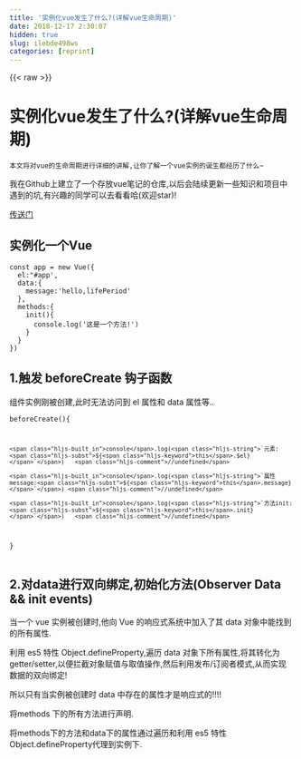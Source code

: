 ```yaml
---
title: '实例化vue发生了什么?(详解vue生命周期)' 
date: 2018-12-17 2:30:07
hidden: true
slug: ilebde498ws
categories: [reprint]
---
```


{{< raw >}}

                    
<h1 id="articleHeader0">实例化vue发生了什么?(详解vue生命周期)</h1>
<div class="widget-codetool" style="display:none;">
      <div class="widget-codetool--inner">
      <span class="selectCode code-tool" data-toggle="tooltip" data-placement="top" title="" data-original-title="全选"></span>
      <span type="button" class="copyCode code-tool" data-toggle="tooltip" data-placement="top" data-clipboard-text="本文将对vue的生命周期进行详细的讲解,让你了解一个vue实例的诞生都经历了什么~" title="" data-original-title="复制"></span>
      <span type="button" class="saveToNote code-tool" data-toggle="tooltip" data-placement="top" title="" data-original-title="放进笔记"></span>
      </div>
      </div><pre class="hljs"><code style="word-break: break-word; white-space: initial;">本文将对vue的生命周期进行详细的讲解,让你了解一个vue实例的诞生都经历了什么~</code></pre>
<p>我在Github上建立了一个存放vue笔记的仓库,以后会陆续更新一些知识和项目中遇到的坑,有兴趣的同学可以去看看哈(欢迎star)!  </p>
<p><a href="https://github.com/webfansplz/vue-note/issues/2" rel="nofollow noreferrer" target="_blank">传送门</a></p>
<h2 id="articleHeader1">实例化一个Vue</h2>
<div class="widget-codetool" style="display:none;">
      <div class="widget-codetool--inner">
      <span class="selectCode code-tool" data-toggle="tooltip" data-placement="top" title="" data-original-title="全选"></span>
      <span type="button" class="copyCode code-tool" data-toggle="tooltip" data-placement="top" data-clipboard-text="const app = new Vue({
  el:&quot;#app',
  data:{
    message:'hello,lifePeriod'
  },
  methods:{
    init(){
      console.log('这是一个方法!')
    }
  }
})" title="" data-original-title="复制"></span>
      <span type="button" class="saveToNote code-tool" data-toggle="tooltip" data-placement="top" title="" data-original-title="放进笔记"></span>
      </div>
      </div><pre class="hljs vim"><code>const app = <span class="hljs-keyword">new</span> Vue({
  <span class="hljs-keyword">e</span><span class="hljs-variable">l:</span><span class="hljs-comment">"#app',</span>
  dat<span class="hljs-variable">a:</span>{
    message:<span class="hljs-string">'hello,lifePeriod'</span>
  },
  method<span class="hljs-variable">s:</span>{
    init(){
      console.<span class="hljs-built_in">log</span>(<span class="hljs-string">'这是一个方法!'</span>)
    }
  }
})</code></pre>
<h2 id="articleHeader2">1.触发 beforeCreate 钩子函数</h2>
<p>组件实例刚被创建,此时无法访问到 el 属性和 data 属性等..</p>
<div class="widget-codetool" style="display:none;">
      <div class="widget-codetool--inner">
      <span class="selectCode code-tool" data-toggle="tooltip" data-placement="top" title="" data-original-title="全选"></span>
      <span type="button" class="copyCode code-tool" data-toggle="tooltip" data-placement="top" data-clipboard-text="beforeCreate(){

    console.log(`元素:${this.$el}`)   //undefined

    console.log(`属性message:${this.message}`) //undefined

    console.log(`方法init:${this.init}`)   //undefined
}" title="" data-original-title="复制"></span>
      <span type="button" class="saveToNote code-tool" data-toggle="tooltip" data-placement="top" title="" data-original-title="放进笔记"></span>
      </div>
      </div><pre class="hljs javascript"><code>beforeCreate(){

    <span class="hljs-built_in">console</span>.log(<span class="hljs-string">`元素:<span class="hljs-subst">${<span class="hljs-keyword">this</span>.$el}</span>`</span>)   <span class="hljs-comment">//undefined</span>

    <span class="hljs-built_in">console</span>.log(<span class="hljs-string">`属性message:<span class="hljs-subst">${<span class="hljs-keyword">this</span>.message}</span>`</span>) <span class="hljs-comment">//undefined</span>

    <span class="hljs-built_in">console</span>.log(<span class="hljs-string">`方法init:<span class="hljs-subst">${<span class="hljs-keyword">this</span>.init}</span>`</span>)   <span class="hljs-comment">//undefined</span>
}</code></pre>
<h2 id="articleHeader3">2.对data进行双向绑定,初始化方法(Observer Data &amp;&amp; init events)</h2>
<p>当一个 vue 实例被创建时,他向 Vue 的响应式系统中加入了其 data 对象中能找到的所有属性.</p>
<p>利用 es5 特性 Object.defineProperty,遍历 data 对象下所有属性,将其转化为 getter/setter,以便拦截对象赋值与取值操作,然后利用发布/订阅者模式,从而实现数据的双向绑定!</p>
<p>所以只有当实例被创建时 data 中存在的属性才是响应式的!!!!</p>
<p>将methods 下的所有方法进行声明.</p>
<p>将methods下的方法和data下的属性通过遍历和利用 es5 特性 Object.defineProperty代理到实例下.</p>
<div class="widget-codetool" style="display:none;">
      <div class="widget-codetool--inner">
      <span class="selectCode code-tool" data-toggle="tooltip" data-placement="top" title="" data-original-title="全选"></span>
      <span type="button" class="copyCode code-tool" data-toggle="tooltip" data-placement="top" data-clipboard-text="this.a = this.$data.a = this.data.a;

this.fn = this.$methods.fn = this.methods.fn; 
" title="" data-original-title="复制"></span>
      <span type="button" class="saveToNote code-tool" data-toggle="tooltip" data-placement="top" title="" data-original-title="放进笔记"></span>
      </div>
      </div><pre class="hljs kotlin"><code><span class="hljs-keyword">this</span>.a = <span class="hljs-keyword">this</span>.$<span class="hljs-keyword">data</span>.a = <span class="hljs-keyword">this</span>.<span class="hljs-keyword">data</span>.a;

<span class="hljs-keyword">this</span>.fn = <span class="hljs-keyword">this</span>.$methods.fn = <span class="hljs-keyword">this</span>.methods.fn; 
</code></pre>
<h2 id="articleHeader4">3.触发 created 钩子函数</h2>
<p>组件实例创建完成,属性已绑定,但 DOM 还未生成,$el 属性还不存在!</p>
<div class="widget-codetool" style="display:none;">
      <div class="widget-codetool--inner">
      <span class="selectCode code-tool" data-toggle="tooltip" data-placement="top" title="" data-original-title="全选"></span>
      <span type="button" class="copyCode code-tool" data-toggle="tooltip" data-placement="top" data-clipboard-text="created(){

    console.log(`元素:${this.$el}`)   //undefined

    console.log(`属性message:${this.message}`) //message:hey,vue-lifePeriod!

    console.log(`方法init:${this.init}`)   //function n(n){var r=arguments.length;return r?r>1?t.apply(e,arguments):t.call(e,n):t.call(e)}
}" title="" data-original-title="复制"></span>
      <span type="button" class="saveToNote code-tool" data-toggle="tooltip" data-placement="top" title="" data-original-title="放进笔记"></span>
      </div>
      </div><pre class="hljs javascript"><code>created(){

    <span class="hljs-built_in">console</span>.log(<span class="hljs-string">`元素:<span class="hljs-subst">${<span class="hljs-keyword">this</span>.$el}</span>`</span>)   <span class="hljs-comment">//undefined</span>

    <span class="hljs-built_in">console</span>.log(<span class="hljs-string">`属性message:<span class="hljs-subst">${<span class="hljs-keyword">this</span>.message}</span>`</span>) <span class="hljs-comment">//message:hey,vue-lifePeriod!</span>

    <span class="hljs-built_in">console</span>.log(<span class="hljs-string">`方法init:<span class="hljs-subst">${<span class="hljs-keyword">this</span>.init}</span>`</span>)   <span class="hljs-comment">//function n(n){var r=arguments.length;return r?r&gt;1?t.apply(e,arguments):t.call(e,n):t.call(e)}</span>
}</code></pre>
<h2 id="articleHeader5">4.将模板编译成函数 (compile template into render function)</h2>
<p>将模板 template 编译成 AST 树、render 函数(new Watch 将模板与数据建立联系)以及 staticRenderFns 函数(通过 diff 算法优化 dom 更新);<br>运行 render 方法,返回一个 vnode 对象(virtual dom)</p>
<h2 id="articleHeader6">5. 触发 beforeMount 钩子函数</h2>
<p>模板编译/挂载之前</p>
<div class="widget-codetool" style="display:none;">
      <div class="widget-codetool--inner">
      <span class="selectCode code-tool" data-toggle="tooltip" data-placement="top" title="" data-original-title="全选"></span>
      <span type="button" class="copyCode code-tool" data-toggle="tooltip" data-placement="top" data-clipboard-text="beforeMount(){

    console.log(`元素:${(this.$el)}`)

    console.log(this.$el)  //<div id=&quot;app&quot;>"{{"message"}}"</div> ,我们发现此时的el还未对数据进行渲染.(虚拟dom的内容)

}" title="" data-original-title="复制"></span>
      <span type="button" class="saveToNote code-tool" data-toggle="tooltip" data-placement="top" title="" data-original-title="放进笔记"></span>
      </div>
      </div><pre class="hljs javascript"><code>beforeMount(){

    <span class="hljs-built_in">console</span>.log(<span class="hljs-string">`元素:<span class="hljs-subst">${(<span class="hljs-keyword">this</span>.$el)}</span>`</span>)

    <span class="hljs-built_in">console</span>.log(<span class="hljs-keyword">this</span>.$el)  <span class="hljs-comment">//&lt;div id="app"&gt;"{{"message"}}"&lt;/div&gt; ,我们发现此时的el还未对数据进行渲染.(虚拟dom的内容)</span>

}</code></pre>
<h2 id="articleHeader7">6. 触发 mounted 钩子函数</h2>
<p>模板编译/挂载之后</p>
<div class="widget-codetool" style="display:none;">
      <div class="widget-codetool--inner">
      <span class="selectCode code-tool" data-toggle="tooltip" data-placement="top" title="" data-original-title="全选"></span>
      <span type="button" class="copyCode code-tool" data-toggle="tooltip" data-placement="top" data-clipboard-text="mounted(){

  console.log(`元素:${(this.$el)}`)

  console.log(this.$el)   //<div id=&quot;app&quot;>"{{"hello,vue-lifePeriod!"}}"</div>   ,已将数据渲染到真实dom

}" title="" data-original-title="复制"></span>
      <span type="button" class="saveToNote code-tool" data-toggle="tooltip" data-placement="top" title="" data-original-title="放进笔记"></span>
      </div>
      </div><pre class="hljs javascript"><code>mounted(){

  <span class="hljs-built_in">console</span>.log(<span class="hljs-string">`元素:<span class="hljs-subst">${(<span class="hljs-keyword">this</span>.$el)}</span>`</span>)

  <span class="hljs-built_in">console</span>.log(<span class="hljs-keyword">this</span>.$el)   <span class="hljs-comment">//&lt;div id="app"&gt;"{{"hello,vue-lifePeriod!"}}"&lt;/div&gt;   ,已将数据渲染到真实dom</span>

}</code></pre>
<h2 id="articleHeader8">我们这时将 app.message 改变为'hey,vue-lifePeriod';</h2>
<h2 id="articleHeader9">7.触发 beforeUpdate 钩子函数</h2>
<p>组件更新之前</p>
<div class="widget-codetool" style="display:none;">
      <div class="widget-codetool--inner">
      <span class="selectCode code-tool" data-toggle="tooltip" data-placement="top" title="" data-original-title="全选"></span>
      <span type="button" class="copyCode code-tool" data-toggle="tooltip" data-placement="top" data-clipboard-text="beforeUpdate(){

    console.log(this.$el.innerHTML);  //hello,vue-lifePeriod   ,此时,元素的真实dom内容还未改变.

}" title="" data-original-title="复制"></span>
      <span type="button" class="saveToNote code-tool" data-toggle="tooltip" data-placement="top" title="" data-original-title="放进笔记"></span>
      </div>
      </div><pre class="hljs cpp"><code>beforeUpdate(){

    console.<span class="hljs-built_in">log</span>(<span class="hljs-keyword">this</span>.$el.innerHTML);  <span class="hljs-comment">//hello,vue-lifePeriod   ,此时,元素的真实dom内容还未改变.</span>

}</code></pre>
<h2 id="articleHeader10">8.重新渲染虚拟 dom,并通过 diff 算法对比 vnode 节点差异更新真实 dom (virtual DOM re-render and patch)</h2>
<h2 id="articleHeader11">9.触发 updated 钩子函数</h2>
<p>组件更新之后</p>
<div class="widget-codetool" style="display:none;">
      <div class="widget-codetool--inner">
      <span class="selectCode code-tool" data-toggle="tooltip" data-placement="top" title="" data-original-title="全选"></span>
      <span type="button" class="copyCode code-tool" data-toggle="tooltip" data-placement="top" data-clipboard-text="updated(){

  console.log(this.$el.innerHTML);  //hey,vue-lifePeriod   ,此时,元素的真实dom内容已经改变.

}" title="" data-original-title="复制"></span>
      <span type="button" class="saveToNote code-tool" data-toggle="tooltip" data-placement="top" title="" data-original-title="放进笔记"></span>
      </div>
      </div><pre class="hljs cpp"><code>updated(){

  console.<span class="hljs-built_in">log</span>(<span class="hljs-keyword">this</span>.$el.innerHTML);  <span class="hljs-comment">//hey,vue-lifePeriod   ,此时,元素的真实dom内容已经改变.</span>

}</code></pre>
<h2 id="articleHeader12">我们这时调用 app.$destroy()函数对组件进行销毁</h2>
<h2 id="articleHeader13">10.触发 beforeDestroy 钩子函数</h2>
<p>组件销毁之前</p>
<div class="widget-codetool" style="display:none;">
      <div class="widget-codetool--inner">
      <span class="selectCode code-tool" data-toggle="tooltip" data-placement="top" title="" data-original-title="全选"></span>
      <span type="button" class="copyCode code-tool" data-toggle="tooltip" data-placement="top" data-clipboard-text="beforeDestroy(){

    console.log(this.$el)   //<div id=&quot;app&quot;>"{{"hey,vue-lifePeriod!"}}"</div>

    console.log(`属性message:${this.message}`) //message:hey,vue-lifePeriod!

    console.log(`方法init:${this.init}`)   //function n(n){var r=arguments.length;return r?r>1?t.apply(e,arguments):t.call(e,n):t.call(e)}

}" title="" data-original-title="复制"></span>
      <span type="button" class="saveToNote code-tool" data-toggle="tooltip" data-placement="top" title="" data-original-title="放进笔记"></span>
      </div>
      </div><pre class="hljs javascript"><code>beforeDestroy(){

    <span class="hljs-built_in">console</span>.log(<span class="hljs-keyword">this</span>.$el)   <span class="hljs-comment">//&lt;div id="app"&gt;"{{"hey,vue-lifePeriod!"}}"&lt;/div&gt;</span>

    <span class="hljs-built_in">console</span>.log(<span class="hljs-string">`属性message:<span class="hljs-subst">${<span class="hljs-keyword">this</span>.message}</span>`</span>) <span class="hljs-comment">//message:hey,vue-lifePeriod!</span>

    <span class="hljs-built_in">console</span>.log(<span class="hljs-string">`方法init:<span class="hljs-subst">${<span class="hljs-keyword">this</span>.init}</span>`</span>)   <span class="hljs-comment">//function n(n){var r=arguments.length;return r?r&gt;1?t.apply(e,arguments):t.call(e,n):t.call(e)}</span>

}</code></pre>
<h2 id="articleHeader14">11. 销毁数据监听,子组件和解除事件监听!</h2>
<h2 id="articleHeader15">12. 触发 destroyed钩子函数</h2>
<p>组件销毁之后</p>
<div class="widget-codetool" style="display:none;">
      <div class="widget-codetool--inner">
      <span class="selectCode code-tool" data-toggle="tooltip" data-placement="top" title="" data-original-title="全选"></span>
      <span type="button" class="copyCode code-tool" data-toggle="tooltip" data-placement="top" data-clipboard-text="destroyed(){

    console.log(this.$el)   //<div id=&quot;app&quot;>"{{"hey,vue-lifePeriod!"}}"</div>

    console.log(`属性message:${this.message}`) //message:hey,vue-lifePeriod!

    console.log(`方法init:${this.init}`)   //function n(n){var r=arguments.length;return r?r>1?t.apply(e,arguments):t.call(e,n):t.call(e)}
}" title="" data-original-title="复制"></span>
      <span type="button" class="saveToNote code-tool" data-toggle="tooltip" data-placement="top" title="" data-original-title="放进笔记"></span>
      </div>
      </div><pre class="hljs javascript"><code>destroyed(){

    <span class="hljs-built_in">console</span>.log(<span class="hljs-keyword">this</span>.$el)   <span class="hljs-comment">//&lt;div id="app"&gt;"{{"hey,vue-lifePeriod!"}}"&lt;/div&gt;</span>

    <span class="hljs-built_in">console</span>.log(<span class="hljs-string">`属性message:<span class="hljs-subst">${<span class="hljs-keyword">this</span>.message}</span>`</span>) <span class="hljs-comment">//message:hey,vue-lifePeriod!</span>

    <span class="hljs-built_in">console</span>.log(<span class="hljs-string">`方法init:<span class="hljs-subst">${<span class="hljs-keyword">this</span>.init}</span>`</span>)   <span class="hljs-comment">//function n(n){var r=arguments.length;return r?r&gt;1?t.apply(e,arguments):t.call(e,n):t.call(e)}</span>
}</code></pre>
<p>实例销毁后虽然 dom 和属性方法都还存在,但改变他们都将不再生效!</p>
<p>app.message = 'hu,vue-lifePeriod';</p>
<p>console.log(app.message) //hey,vue-lifePeriod</p>

                
{{< /raw >}}

# 版权声明
本文资源来源互联网，仅供学习研究使用，版权归该资源的合法拥有者所有，

本文仅用于学习、研究和交流目的。转载请注明出处、完整链接以及原作者。

原作者若认为本站侵犯了您的版权，请联系我们，我们会立即删除！

## 原文标题
实例化vue发生了什么?(详解vue生命周期)

## 原文链接
[https://segmentfault.com/a/1190000012835456](https://segmentfault.com/a/1190000012835456)


